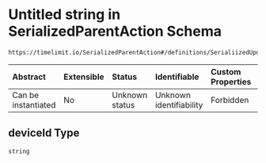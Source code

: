 # Untitled string in SerializedParentAction Schema

```txt
https://timelimit.io/SerializedParentAction#/definitions/SerialiizedUpdateNetworkTimeVerificationAction/properties/deviceId
```



| Abstract            | Extensible | Status         | Identifiable            | Custom Properties | Additional Properties | Access Restrictions | Defined In                                                                                       |
| :------------------ | :--------- | :------------- | :---------------------- | :---------------- | :-------------------- | :------------------ | :----------------------------------------------------------------------------------------------- |
| Can be instantiated | No         | Unknown status | Unknown identifiability | Forbidden         | Allowed               | none                | [SerializedParentAction.schema.json*](SerializedParentAction.schema.json "open original schema") |

## deviceId Type

`string`
